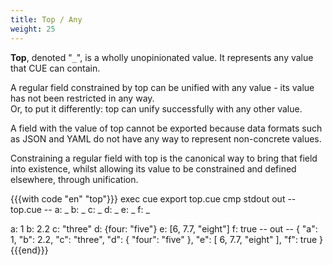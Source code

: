 ```yaml
---
title: Top / Any
weight: 25
---
```


**Top**, denoted "`_`", is a wholly unopinionated value.
It represents any value that CUE can contain.

A regular field constrained by top can be unified with any value
\- its value has not been restricted in any way.\
Or, to put it differently: top can unify successfully with any other value.

A field with the value of top cannot be exported
because data formats such as JSON and YAML
do not have any way to represent non-concrete values.

Constraining a regular field with top is the canonical way to bring that field
into existence,
whilst allowing its value to be constrained and defined elsewhere, through
unification.

{{{with code "en" "top"}}}
exec cue export top.cue
cmp stdout out
-- top.cue --
a: _
b: _
c: _
d: _
e: _
f: _

a: 1
b: 2.2
c: "three"
d: {four: "five"}
e: [6, 7.7, "eight"]
f: true
-- out --
{
    "a": 1,
    "b": 2.2,
    "c": "three",
    "d": {
        "four": "five"
    },
    "e": [
        6,
        7.7,
        "eight"
    ],
    "f": true
}
{{{end}}}
